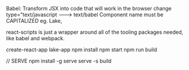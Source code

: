 Babel: Transform JSX into code that will work in the browser
change type="text/javascript ---> text/babel
Component name must be CAPITALIZED eg. Lake,

react-scripts is just a wrapper around all of the tooling packages needed, like babel and webpack.

create-react-app lake-app
npm install
npm start
npm run build

// SERVE
npm install -g serve
serve -s build
